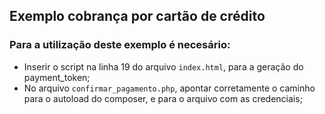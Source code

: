 ## **Exemplo cobrança por cartão de crédito**

### Para a utilização deste exemplo é necesário:

* Inserir o script na linha 19 do arquivo `index.html`, para a geração do payment_token;
* No arquivo `confirmar_pagamento.php`, apontar corretamente o caminho para o autoload do composer, e para o arquivo com as credenciais;